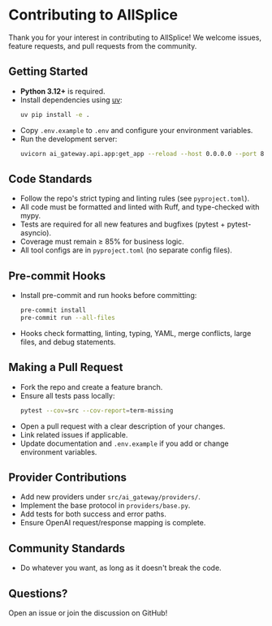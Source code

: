 # Contributing to AllSplice

Thank you for your interest in contributing to AllSplice! We welcome issues, feature requests, and pull requests from the community.

## Getting Started

- **Python 3.12+** is required.
- Install dependencies using [uv](https://github.com/astral-sh/uv):
  ```bash
  uv pip install -e .
  ```
- Copy `.env.example` to `.env` and configure your environment variables.
- Run the development server:
  ```bash
  uvicorn ai_gateway.api.app:get_app --reload --host 0.0.0.0 --port 8000
  ```

## Code Standards

- Follow the repo's strict typing and linting rules (see `pyproject.toml`).
- All code must be formatted and linted with Ruff, and type-checked with mypy.
- Tests are required for all new features and bugfixes (pytest + pytest-asyncio).
- Coverage must remain ≥ 85% for business logic.
- All tool configs are in `pyproject.toml` (no separate config files).

## Pre-commit Hooks

- Install pre-commit and run hooks before committing:
  ```bash
  pre-commit install
  pre-commit run --all-files
  ```
- Hooks check formatting, linting, typing, YAML, merge conflicts, large files, and debug statements.

## Making a Pull Request

- Fork the repo and create a feature branch.
- Ensure all tests pass locally:
  ```bash
  pytest --cov=src --cov-report=term-missing
  ```
- Open a pull request with a clear description of your changes.
- Link related issues if applicable.
- Update documentation and `.env.example` if you add or change environment variables.

## Provider Contributions

- Add new providers under `src/ai_gateway/providers/`.
- Implement the base protocol in `providers/base.py`.
- Add tests for both success and error paths.
- Ensure OpenAI request/response mapping is complete.

## Community Standards

- Do whatever you want, as long as it doesn't break the code.

## Questions?

Open an issue or join the discussion on GitHub!
